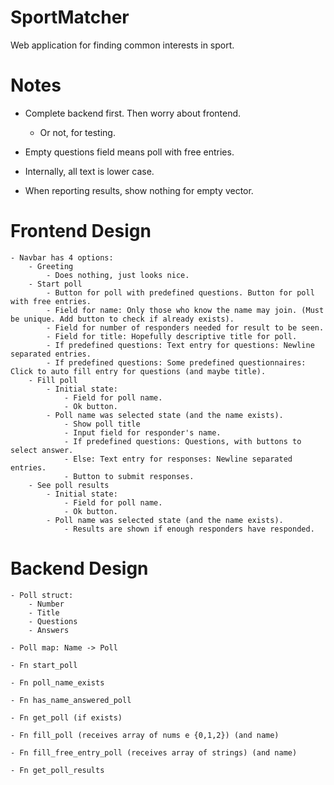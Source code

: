 # SportMatcher

Web application for finding common interests in sport.

# Notes

 - Complete backend first. Then worry about frontend.
    - Or not, for testing.

 - Empty questions field means poll with free entries.

 - Internally, all text is lower case.

 - When reporting results, show nothing for empty vector.

# Frontend Design

    - Navbar has 4 options:
        - Greeting
            - Does nothing, just looks nice.
        - Start poll
            - Button for poll with predefined questions. Button for poll with free entries.
            - Field for name: Only those who know the name may join. (Must be unique. Add button to check if already exists).
            - Field for number of responders needed for result to be seen.
            - Field for title: Hopefully descriptive title for poll.
            - If predefined questions: Text entry for questions: Newline separated entries.
            - If predefined questions: Some predefined questionnaires: Click to auto fill entry for questions (and maybe title).
        - Fill poll
            - Initial state:
                - Field for poll name.
                - Ok button.
            - Poll name was selected state (and the name exists).
                - Show poll title
                - Input field for responder's name.
                - If predefined questions: Questions, with buttons to select answer.
                - Else: Text entry for responses: Newline separated entries.
                - Button to submit responses.
        - See poll results
            - Initial state:
                - Field for poll name.
                - Ok button.
            - Poll name was selected state (and the name exists).
                - Results are shown if enough responders have responded.

# Backend Design

    - Poll struct:
        - Number
        - Title
        - Questions
        - Answers

    - Poll map: Name -> Poll

    - Fn start_poll

    - Fn poll_name_exists

    - Fn has_name_answered_poll

    - Fn get_poll (if exists)

    - Fn fill_poll (receives array of nums e {0,1,2}) (and name)

    - Fn fill_free_entry_poll (receives array of strings) (and name)

    - Fn get_poll_results